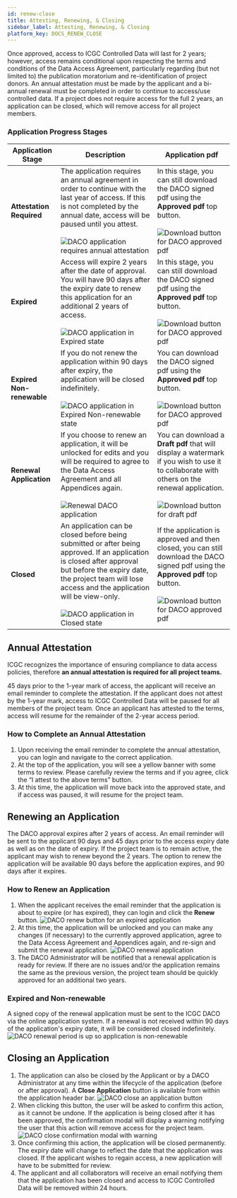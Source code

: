```yaml
---
id: renew-close
title: Attesting, Renewing, & Closing
sidebar_label: Attesting, Renewing, & Closing
platform_key: DOCS_RENEW_CLOSE
---
```


Once approved, access to ICGC Controlled Data will last for 2 years; however, access remains conditional upon respecting the terms and conditions of the Data Access Agreement, particularly regarding (but not limited to) the publication moratorium and re-identification of project donors. An annual attestation must be made by the applicant and a bi-annual renewal must be completed in order to continue to access/use controlled data. If a project does not require access for the full 2 years, an application can be closed, which will remove access for all project members.

### Application Progress Stages

| Application Stage         | Description                                                                                                                                                                                                                                                                                                        | Application pdf                                                                                                                                                                                                                   |
| ------------------------- | ------------------------------------------------------------------------------------------------------------------------------------------------------------------------------------------------------------------------------------------------------------------------------------------------------------------ | --------------------------------------------------------------------------------------------------------------------------------------------------------------------------------------------------------------------------------- |
| **Attestation Required**  | The application requires an annual agreement in order to continue with the last year of access. If this is not completed by the annual date, access will be paused until you attest. <br /><br /> ![DACO application requires annual attestation](/assets/data-access/daco-annual-attestation.png)                 | In this stage, you can still download the DACO signed pdf using the **Approved pdf** top button. <br /><br /> ![Download button for DACO approved pdf](/assets/data-access/download-approved.png)                                 |
| **Expired**               | Access will expire 2 years after the date of approval. You will have 90 days after the expiry date to renew this application for an additional 2 years of access. <br /><br /> ![DACO application in Expired state](/assets/data-access/daco-expired-renewable.png)                                                | In this stage, you can still download the DACO signed pdf using the **Approved pdf** top button. <br /><br /> ![Download button for DACO approved pdf](/assets/data-access/download-approved.png)                                 |
| **Expired Non-renewable** | If you do not renew the application within 90 days after expiry, the application will be closed indefinitely. <br /><br /> ![DACO application in Expired Non-renewable state](/assets/data-access/daco-expired-nonrenewable.png)                                                                                   | You can download the DACO signed pdf using the **Approved pdf** top button. <br /><br /> ![Download button for DACO approved pdf](/assets/data-access/download-approved.png)                                                      |
| **Renewal Application**   | If you choose to renew an application, it will be unlocked for edits and you will be required to agree to the Data Access Agreement and all Appendices again. <br /><br /> ![Renewal DACO application](/assets/data-access/daco-renewal.png)                                                                       | You can download a **Draft pdf** that will display a watermark if you wish to use it to collaborate with others on the renewal application.<br /><br /> ![Download button for draft pdf](/assets/data-access/download-draft.png)  |
| **Closed**                | An application can be closed before being submitted or after being approved. If an application is closed after approval but before the expiry date, the project team will lose access and the application will be view-only. <br /><br /> ![DACO application in Closed state](/assets/data-access/daco-closed.png) | If the application is approved and then closed, you can still download the DACO signed pdf using the **Approved pdf** top button. <br /><br />![Download button for DACO approved pdf](/assets/data-access/download-approved.png) |

## Annual Attestation

ICGC recognizes the importance of ensuring compliance to data access policies, therefore **an annual attestation is required for all project teams.**

45 days prior to the 1-year mark of access, the applicant will receive an email reminder to complete the attestation. If the applicant does not attest by the 1-year mark, access to ICGC Controlled Data will be paused for all members of the project team. Once an applicant has attested to the terms, access will resume for the remainder of the 2-year access period.

### How to Complete an Annual Attestation

1. Upon receiving the email reminder to complete the annual attestation, you can login and navigate to the correct application.
1. At the top of the application, you will see a yellow banner with some terms to review. Please carefully review the terms and if you agree, click the “I attest to the above terms” button.
1. At this time, the application will move back into the approved state, and if access was paused, it will resume for the project team.

## Renewing an Application

The DACO approval expires after 2 years of access. An email reminder will be sent to the applicant 90 days and 45 days prior to the access expiry date as well as on the date of expiry. If the project team is to remain active, the applicant may wish to renew beyond the 2 years. The option to renew the application will be available 90 days before the application expires, and 90 days after it expires.

### How to Renew an Application

1. When the applicant receives the email reminder that the application is about to expire (or has expired), they can login and click the **Renew** button.
   ![DACO renew button for an expired application](/assets/data-access/daco-renew-button.png)
1. At this time, the application will be unlocked and you can make any changes (if necessary) to the currently approved application, agree to the Data Access Agreement and Appendices again, and re-sign and submit the renewal application.
   ![DACO renewal application](/assets/data-access/daco-renewal-application.png)
1. The DACO Administrator will be notified that a renewal application is ready for review. If there are no issues and/or the application remains the same as the previous version, the project team should be quickly approved for an additional two years.

### Expired and Non-renewable

A signed copy of the renewal application must be sent to the ICGC DACO via the online application system. If a renewal is not received within 90 days of the application's expiry date, it will be considered closed indefinitely.
![DACO renewal period is up so application is non-renewable](/assets/data-access/daco-renewal-is-up.png)

## Closing an Application

1. The application can also be closed by the Applicant or by a DACO Administrator at any time within the lifecycle of the application (before or after approval). A **Close Application** button is available from within the application header bar.
   ![DACO close an application button](/assets/data-access/daco-close-button.png)
1. When clicking this button, the user will be asked to confirm this action, as it cannot be undone. If the application is being closed after it has been approved, the confirmation modal will display a warning notifying the user that this action will remove access for the project team.
   ![DACO close confirmation modal with warning](/assets/data-access/daco-close-modal.png)
1. Once confirming this action, the application will be closed permanently. The expiry date will change to reflect the date that the application was closed. If the applicant wishes to regain access, a new application will have to be submitted for review.
1. The applicant and all collaborators will receive an email notifying them that the application has been closed and access to ICGC Controlled Data will be removed within 24 hours.
